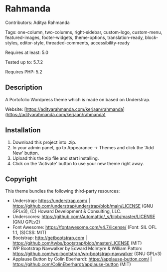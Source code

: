 # Rahmanda
Contributors: Aditya Rahmanda

Tags: one-column, two-columns, right-sidebar, custom-logo, custom-menu, featured-images, footer-widgets, theme-options, translation-ready, block-styles, editor-style, threaded-comments, accessibility-ready

Requires at least: 5.0

Tested up to: 5.7.2

Requires PHP: 5.2

## Description

A Portofolio Wordpress theme which is made on based on Understrap.

Website: [https://adityarahmanda.com/kerjaan/rahmanda](https://adityarahmanda.com/kerjaan/rahmanda)

## Installation

1. Download this project into .zip.
2. In your admin panel, go to Appearance -> Themes and click the 'Add New' button.
3. Upload this the zip file and start installing.
4. Click on the 'Activate' button to use your new theme right away.

## Copyright

This theme bundles the following third-party resources:

* Understrap: https://understrap.com/ | https://github.com/understrap/understrap/blob/main/LICENSE (GNU GPLv3), (C) Howard Development & Consulting, LLC.
* Underscores: https://github.com/Automattic/_s/blob/master/LICENSE (GNU GPLv2)
* Font Awesome: https://fontawesome.com/v4.7/license/ (Font: SIL OFL 1.1, (S)CSS: MIT)
* Bootstrap: http://getbootstrap.com | https://github.com/twbs/bootstrap/blob/master/LICENSE (MIT)
* WP Bootstrap Navwalker by Edward McIntyre & William Patton: https://github.com/wp-bootstrap/wp-bootstrap-navwalker (GNU GPLv3)
* Applause Button by Colin Eberhardt: https://applause-button.com/ | https://github.com/ColinEberhardt/applause-button (MIT)


